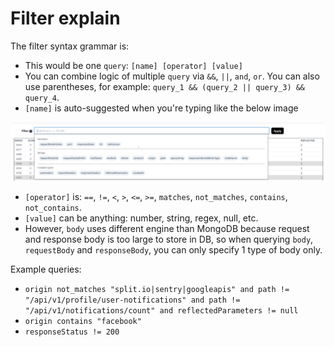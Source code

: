 # Filter explain

The filter syntax grammar is:
  - This would be one `query`: `[name] [operator] [value]`
  - You can combine logic of multiple `query` via `&&`, `||`, `and`, `or`. You can also use parentheses, for example: `query_1 && (query_2 || query_3) && query_4`.
  - `[name]` is auto-suggested when you're typing like the below image
  <img src="/docs/filter-explain.png">
  
  - `[operator]` is: `==`, `!=`, `<`, `>`, `<=`, `>=`, `matches`, `not_matches`, `contains`, `not_contains`.
  - `[value]` can be anything: number, string, regex, null, etc.
  - However, `body` uses different engine than MongoDB because request and response body is too large to store in DB, so when querying `body`, `requestBody` and `responseBody`, you can only specify 1 type of body only.

Example queries:
  - `origin not_matches "split.io|sentry|googleapis" and path != "/api/v1/profile/user-notifications" and path != "/api/v1/notifications/count" and reflectedParameters != null`
  - `origin contains "facebook"`
  - `responseStatus != 200`
